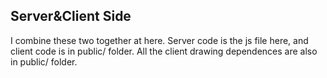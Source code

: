 ## Server&Client Side
I combine these two together at here. Server code is the js file here, and client code is in public/ folder. All the client drawing dependences are also in public/ folder.
